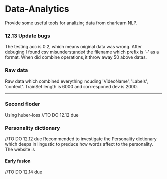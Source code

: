 # Data-Analytics
Provide some useful tools for analizing data from charlearn NLP.

### 12.13 Update bugs
The testing acc is 0.2, which means original data was wrong. 
After debuging I found csv misunderstanded the filename which prefix is '-' as a format. When did combine operations, it throw away 50 above datas.

### Raw data
Raw data which combined everything incuding 'VideoName', 'Labels', 'context'.
TrainSet length is 6000 and corrresponed dev is 2000.





---
### Second floder
Using huber-loss
//TO DO 12.12 due

### Personality dictionary
//TO DO 12.12 due
Recommended to investigate the Personality dictionary which deeps in lingustic to preduce how words affect to the personality.
The website is 

#### Early fusion
//TO DO 12.14 due

